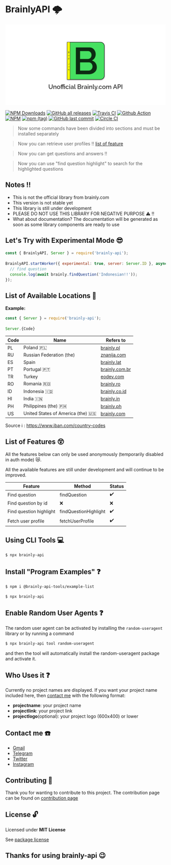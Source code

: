 # BrainlyAPI :cloud_with_lightning:

![brainly-api logo](https://raw.githubusercontent.com/dhanuprys/arts/master/brainly-api.jpg)

[![NPM Downloads](https://img.shields.io/npm/dm/brainly-api?logo=npm)](https://npmjs.com/package/brainly-api)
[![GitHub all releases](https://img.shields.io/github/downloads/dhanuprys/brainly-api/total?label=releases&logo=github)](https://github.com/dhanuprys/brainly-api)
[![Travis CI](https://travis-ci.com/dhanuprys/brainly-api.svg?branch=main)](https://www.travis-ci.com/github/dhanuprys/brainly-api)
[![Github Action](https://github.com/dhanuprys/brainly-api/workflows/test/badge.svg)](https://github.com/dhanuprys/brainly-api/actions)
[![NPM](https://img.shields.io/npm/l/brainly-api)](https://npmjs.com/package/brainly-api)
[![npm (tag)](https://img.shields.io/npm/v/brainly-api/latest?label=brainly-api&logo=npm)](https://npmjs.com/package/brainly-api)
[![GitHub last commit](https://img.shields.io/github/last-commit/dhanuprys/brainly-api?label=github%20last%20commit&logo=github)](https://github.com/dhanuprys/brainly-api)
[![Circle CI](https://circleci.com/gh/dhanuprys/brainly-api.svg?style=shield)](https://circleci.com/gh/dhanuprys/brainly-api)

> Now some commands have been divided into sections and must be installed separately

> Now you can retrieve user profiles !! [list of feature](#list-of-features-astonished)

> Now you can get questions and answers !!

> Now you can use "find question highlight" to search for the highlighted questions

## Notes :bangbang:
- This is not the official library from brainly.com
- This version is not stable yet
- This library is still under development
- PLEASE DO NOT USE THIS LIBRARY FOR NEGATIVE PURPOSE :warning: :bangbang:
- What about documentation? The documentation will be generated as soon as some library components are ready to use

## Let's Try with Experimental Mode :sunglasses:
```javascript
const { BrainlyAPI, Server } = require('brainly-api');

BrainlyAPI.startWorker({ experimental: true, server: Server.ID }, async brainly => {
  // find question
  console.log(await brainly.findQuestion('Indonesian!!'));
});
```
## List of Available Locations :round_pushpin:
**Example:**
```javascript
const { Server } = require('brainly-api');

Server.{Code}
```

Code | Name | Refers to 
---- | ----- | --------
PL | Poland :poland: | [brainly.pl](https://brainly.pl)
RU | Russian Federation (the) | [znanija.com](https://znanija.com)
ES | Spain | [brainly.lat](https://brainly.lat)
PT | Portugal :portugal: | [brainly.com.br](https://brainly.com.br)
TR | Turkey | [eodev.com](https://eodev.com)
RO | Romania :romania: | [brainly.ro](https://brainly.ro)
ID | Indonesia :indonesia: | [brainly.co.id](https://brainly.co.id)
HI | India :india: | [brainly.in](https://brainly.in)
PH | Philippines (the) :philippines: | [brainly.ph](https://brainly.ph)
US | United States of America (the) :us: | [brainly.com](https://brainly.com)

Source :information_source: : https://www.iban.com/country-codes

## List of Features :astonished:
All the features below can only be used anonymously (temporarily disabled in auth mode) :crying_cat_face:.

All the available features are still under development and will continue to be improved.

Feature | Method | Status
------- | ------ | ------
Find question | findQuestion | :heavy_check_mark:
Find question by id | :x: | :x:
Find question highlight | findQuestionHighlight | :heavy_check_mark:
Fetch user profile | fetchUserProfile |:heavy_check_mark:

## Using CLI Tools :computer:
```bash
$ npx brainly-api
```

## Install "Program Examples" :question:
```bash
$ npm i @brainly-api-tools/example-list
```

```bash 
$ npx brainly-api
```

## Enable Random User Agents :question:
The random user agent can be activated by installing the `random-useragent` library or by running a command
```bash
$ npx brainly-api tool random-useragent
```
and then the tool will automatically install the random-useragent package and activate it.
## Who Uses it :question:
Currently no project names are displayed. If you want your project name included here, then [contact me](#contact-me-phone) with the following format:
- **projectname**: your project name
- **projectlink**: your project link
- **projectlogo**(optional): your project logo (600x400) or lower

## Contact me :phone:
- <a href="mailto:dhanuprys@gmail.com">Gmail</a>
- [Telegram](https://t.me/dhanuprys)
- [Twitter](https://twitter.com/dhanuprys)
- [Instagram](https://instagram.com/dhanuprys)

## Contributing :pencil:
Thank you for wanting to contribute to this project. The contribution page can be found on
[contribution page](https://github.com/dhanuprys/brainly-api/blob/main/CONTRIBUTING.md)

## License :unlock:
Licensed under **MIT License**

See [package license](https://github.com/dhanuprys/brainly-api/blob/main/LICENSE)

## Thanks for using brainly-api :wink:
